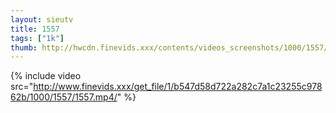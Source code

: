 ```yaml
--- 
layout: sieutv
title: 1557
tags: ["1k"]
thumb: http://hwcdn.finevids.xxx/contents/videos_screenshots/1000/1557/preview.mp4.jpg
---
```

{% include video src="http://www.finevids.xxx/get_file/1/b547d58d722a282c7a1c23255c97862b/1000/1557/1557.mp4/" %} 
